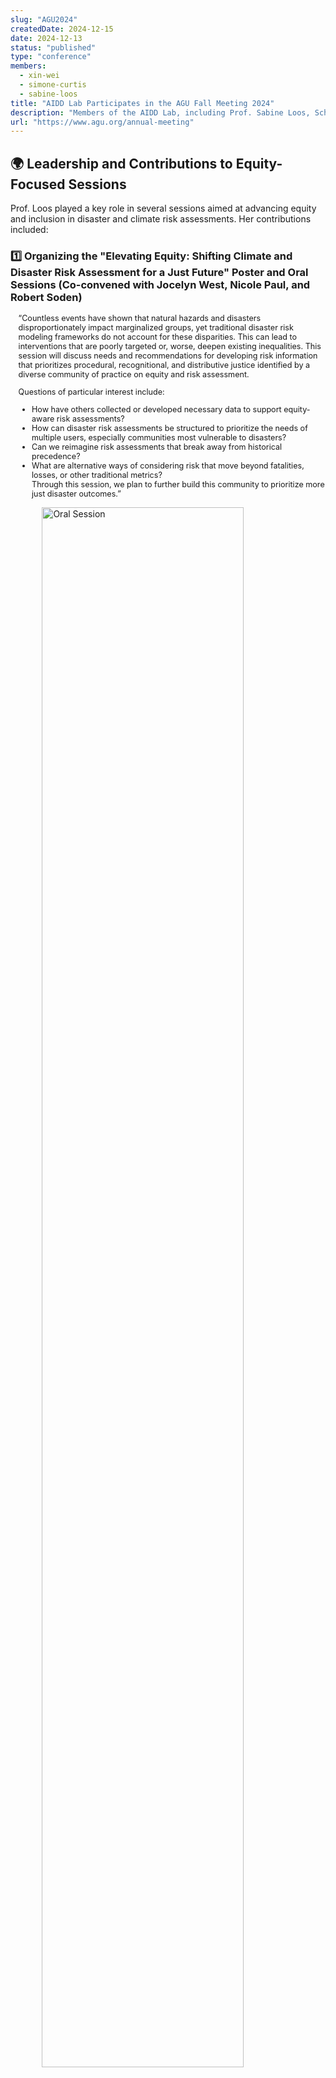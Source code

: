 ```yaml
---
slug: "AGU2024"
createdDate: 2024-12-15
date: 2024-12-13
status: "published"
type: "conference"
members: 
  - xin-wei
  - simone-curtis
  - sabine-loos
title: "AIDD Lab Participates in the AGU Fall Meeting 2024"
description: "Members of the AIDD Lab, including Prof. Sabine Loos, Schmidt AI in Science Postdoctoral Fellow Dr. Xin Wei, and Simone Curtis, actively participated in the 2024 American Geophysical Union (AGU) Fall Meeting, held December 9–13 in Washington, D.C."
url: "https://www.agu.org/annual-meeting"
---
```



## 🌍 **Leadership and Contributions to Equity-Focused Sessions**
Prof. Loos played a key role in several sessions aimed at advancing equity and inclusion in disaster and climate risk assessments. Her contributions included:

### 1️⃣ **Organizing the "Elevating Equity: Shifting Climate and Disaster Risk Assessment for a Just Future" Poster and Oral Sessions** (Co-convened with Jocelyn West, Nicole Paul, and Robert Soden)<br>
<div style="margin-left: 1em; font-size: 0.9em;">
“Countless events have shown that natural hazards and disasters disproportionately impact marginalized groups, yet traditional disaster risk modeling frameworks do not account for these disparities. This can lead to interventions that are poorly targeted or, worse, deepen existing inequalities. This session will discuss needs and recommendations for developing risk information that prioritizes procedural, recognitional, and distributive justice identified by a diverse community of practice on equity and risk assessment.<br>

Questions of particular interest include:
* How have others collected or developed necessary data to support equity-aware risk assessments?<br>
* How can disaster risk assessments be structured to prioritize the needs of multiple users, especially communities most vulnerable to disasters?<br>
* Can we reimagine risk assessments that break away from historical precedence?<br>
* What are alternative ways of considering risk that move beyond fatalities, losses, or other traditional metrics?<br>
Through this session, we plan to further build this community to prioritize more just disaster outcomes.”
</div>

<img
  src="./Oral-seesion.jpg"
  alt="Oral Session"
  style="width:80%; display:block; margin:0 auto;"
/>

### 2️⃣ **Co-convening Poster Session “Advancing Building and Population Inventories to Support Equity and Inclusion”**(with Doug Bausch and Charles Huyck).<br>
<div style="margin-left: 1em; font-size: 0.9em;">
“Earth observation and data processing advancements continue to improve our ability to develop and apply building and population data. New efforts are focused on understanding disparities in structural vulnerability and interrelationships between social and physical vulnerability to natural hazards.<br>

Expanding the building inventory and building attribute paradigm to characterize broader characteristics of the built environment enhance natural hazard modeling capabilities. Earth observation tools can tell us about neighborhoods, development patterns, infrastructure, general rigor of construction, risk aversity, or other patterns are useful in profiling communities more holistically. These types of regional parameters are often critical for modeling key metrics heuristically.<br>

The opportunity to expand inventory applications beyond hazard related risk assessments includes the ability to support higher resolution social vulnerability assessments. We are interested in how others have used a combination of micro/macro approaches in their modeling efforts to support risk assessments that consider both physical and social vulnerability.”
</div>
These sessions brought together experts from diverse disciplines, fostering meaningful discussions on equity and innovation in disaster preparedness and response.

### 3️⃣ **Invited Poster Presentation: "Integrating Earth Observation, Interview, and Survey Data for Disaster Impact and Recovery Assessments"**<br>
<div style="margin-left: 1em; font-size: 0.9em;">
“After a disaster, governments, agencies, and nonprofits must carry out several response and recovery decisions that are increasingly becoming data-driven and equity-focused. Earth observation (EO), such as data from satellites or drones, has the power to inform many of these decisions; however, many EO-derived products may not accurately reflect the experiences of affected communities or the needs of users. This talk draws from multiple projects conducted between 2017 and 2024 to provide an overview of approaches to integrate earth observation with secondary data, such as user interviews and household surveys, to better support post-disaster impact and recovery assessments. These projects utilized real data from the 2015 Nepal earthquake and were informed by an initial user needs assessment conducted with global response and recovery stakeholders. The first method integrates field surveys with InSAR (Interferometric Synthetic Aperture Radar)-derived damage maps to rapidly estimate post-disaster damages and losses. The second method extends beyond building damage to estimate projected disparities in disaster recovery by integrating household surveys with geospatial proxies for drivers of these disparities. These methods are currently being expanded to monitor recovery in Nepal. Overall, integrating secondary data from interviews and surveys with EO data provides the necessary context to make these products more usable, valid, and capable of capturing the needs of affected households, which is not possible with EO data alone.”
</div>

For more details and related research, please refer to her Google Scholar profile [link](https://scholar.google.com/citations?user=WEt_N8AAAAAJ&hl=en).

<img
  src="./Invited-Poster-Presentation.jpg"
  alt="Oral Session"
  style="width:80%; display:block; margin:0 auto;"
/>

### 4️⃣ **Invited Oral Presentation (First Author: Simone Curtis): “Advancing Equity in Disaster Risk Assessment: A Practitioner’s Perspective”**<br>
<div style="margin-left: 1em; font-size: 0.9em;">
“Although disasters disproportionately impact marginalized groups, disaster risk models are often developed without consulting these communities and primarily quantify risk as damages and losses to physical assets, overlooking disparities in these impacts and the needs of disproportionately affected groups. While emerging methods have been proposed to address the inequities that exist in the disaster risk modeling framework, it is unclear how these methods have been applied in practice. This project aims to understand practitioner experiences, and challenges, with integrating concepts of equity into disaster risk models through semi-structured interviews (n=10) and structured group discussions (n=10) with 35 technical experts whose work focuses on applications in low- and middle-income countries. Results highlight the need for more equity-centered processes and illustrate a variety of current methods experts use to integrate justice concerns and conceptualize equity in a disaster risk assessment project. Challenges, however, remain due to limited data availability, lack of user feedback, globally distributed stakeholder networks, and limited local context of project area amongst all project members. Overall, this research study highlights opportunities for future disaster risk assessment projects to more successfully implement more equity-focused approaches, ideally leading to more just risk reduction outcomes.”
</div>


<br>

## ⛰️ **Research Progress in Landslide Risk Assessment**
Dr. Wei presented his research, "Advancing Regional Landslide Risk Assessment with Integrated AI-Physics Solutions", in the session Landslide Life Cycle: From Hazard Analysis to Risk Assessment. His work demonstrated the potential of combining AI and physics-based approaches to address regional landslide risks, attracting attention and sparking discussions among attendees. <br> 

<div style="margin-left: 1em; font-size: 0.9em;">
“Landslides are increasing in frequency, duration, and severity due to climate change, global population growth, and urbanization. More concerning is the rising occurrence of multiple-occurrence landslides triggered even by single rainfall events. This highlights an urgent need for regional-scale landslide susceptibility and risk assessments to identify areas of high susceptibility and risk. To advance regional landslide risk assessment, this study makes several contributions: (1) Few studies have combined the advantages of data-driven and physics-based models for susceptibility mapping. We propose an AI-Physics integrated spatial susceptibility mapping model, integrating infinite slope stability analysis and logistic regression. (2) A pixel-to-slope transformation method is introduced, where slope units are extracted through hydrological analysis and AI algorithms. Statistical parameters of pixel susceptibilities within each slope unit, such as the mean and maximum, are analyzed and compared to characterize slope susceptibility. (3) To address the potential loss of accuracy after transformation, a calibration method based on the standard deviation of susceptibility is proposed. Field verification is recommended when the standard deviation within a slope unit exceeds a certain threshold. (4) Population and economic vulnerabilities are quantitatively analyzed, and a comprehensive vulnerability assessment matrix is proposed. A risk assessment matrix based on susceptibility and vulnerability is then constructed. (5) A deep learning-based method for landslide temporal susceptibility prediction is proposed, which integrates convolutional neural network and recurrent neural network. Typical landslide-prone regions in the Three Gorges Reservoir, China, are used as the study area. The findings reveal that the proposed Integrated AI-Physics Solutions significantly enhance the accuracy, generalization ability, and practicality of landslide susceptibility and risk assessment. This study provides an easy-to-implement and effective framework for regional landslide risk assessment.”
</div>

For more related research, please refer to his Google Scholar profile [link](https://scholar.google.com/citations?user=Bs4I0eAAAAAJ&hl=EN).<br>

<img
  src="./Xin.jpg"
  alt="Oral Session"
  style="width:80%; display:block; margin:0 auto;"
/>
<div style="text-align: center;">
  <em>Photo (left to right): Estéfan Garcia, Sabine Loos, Xin Wei.</em>
</div>

<br>

## **Engagement and Collaboration Across Disciplines**
The AIDD Lab’s research and activities at AGU drew interest from researchers across various fields and countries, reflecting the lab’s interdisciplinary approach and commitment to tackling pressing global challenges. We will continue to advance cross-disciplinary research across civil engineering, artificial intelligence, geospatial modeling, risk analysis, and societal impact, driving solutions that strengthen resilience and champion equity and inclusion in disaster and climate risk assessments.

